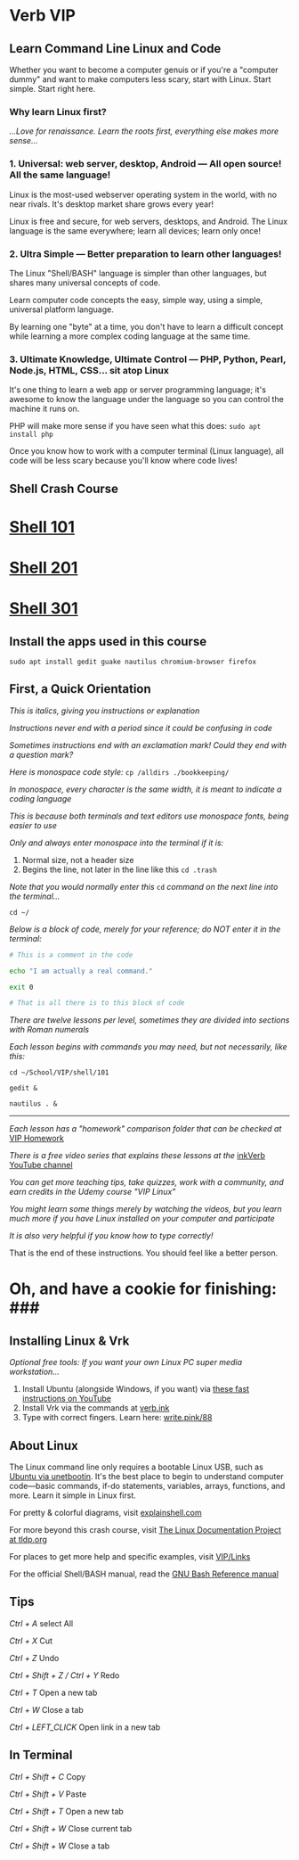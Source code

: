 # Verb VIP
## Learn Command Line Linux and Code

Whether you want to become a computer genuis or if you're a "computer dummy" and want to make computers less scary, start with Linux. Start simple. Start right here.

### Why learn Linux first?
*...Love for renaissance. Learn the roots first, everything else makes more sense...*

### 1. Universal: web server, desktop, Android — All open source! All the same language!
Linux is the most-used webserver operating system in the world, with no near rivals. It's desktop market share grows every year!

Linux is free and secure, for web servers, desktops, and Android. The Linux language is the same everywhere; learn all devices; learn only once!

### 2. Ultra Simple — Better preparation to learn other languages!
The Linux "Shell/BASH" language is simpler than other languages, but shares many universal concepts of code.

Learn computer code concepts the easy, simple way, using a simple, universal platform language.

By learning one "byte" at a time, you don't have to learn a difficult concept while learning a more complex coding language at the same time.

### 3. Ultimate Knowledge, Ultimate Control — PHP, Python, Pearl, Node.js, HTML, CSS... sit atop Linux
It's one thing to learn a web app or server programming language; it's awesome to know the language under the language so you can control the machine it runs on.

PHP will make more sense if you have seen what this does: `sudo apt install php`

Once you know how to work with a computer terminal (Linux language), all code will be less scary because you'll know where code lives!

## Shell Crash Course

# [Shell 101](https://github.com/inkVerb/vip/tree/master/101-shell)

# [Shell 201](https://github.com/inkVerb/vip/tree/master/201-shell)

# [Shell 301](https://github.com/inkVerb/vip/tree/master/301-shell)

## Install the apps used in this course

`sudo apt install gedit guake nautilus chromium-browser firefox`

## First, a Quick Orientation

*This is italics, giving you instructions or explanation*

*Instructions never end with a period since it could be confusing in code*

*Sometimes instructions end with an exclamation mark! Could they end with a question mark?*

*Here is monospace code style:* `cp /alldirs ./bookkeeping/`

*In monospace, every character is the same width, it is meant to indicate a coding language*

*This is because both terminals and text editors use monospace fonts, being easier to use*

*Only and always enter monospace into the terminal if it is:*
1. Normal size, not a header size
2. Begins the line, not later in the line like this `cd .trash`

*Note that you would normally enter this* `cd` *command on the next line into the terminal...*

`cd ~/`

*Below is a block of code, merely for your reference; do NOT enter it in the terminal:*

```sh
# This is a comment in the code

echo "I am actually a real command."

exit 0

# That is all there is to this block of code

```

*There are twelve lessons per level, sometimes they are divided into sections with Roman numerals*

*Each lesson begins with commands you may need, but not necessarily, like this:*

`cd ~/School/VIP/shell/101`

`gedit &`

`nautilus . &`

___

*Each lesson has a "homework" comparison folder that can be checked at* [VIP Homework](https://github.com/inkVerb/vip-homework/)

*There is a free video series that explains these lessons at the* [inkVerb YouTube channel](https://www.youtube.com/channel/UCILld59lH8VOsT9gfyAb77g)

*You can get more teaching tips, take quizzes, work with a community, and earn credits in the Udemy course "VIP Linux"*

*You might learn some things merely by watching the videos, but you learn much more if you have Linux installed on your computer and participate*

*It is also very helpful if you know how to type correctly!*

That is the end of these instructions. You should feel like a better person.

# Oh, and have a cookie for finishing: ### #

## Installing Linux & Vrk
*Optional free tools: If you want your own Linux PC super media workstation...*
1. Install Ubuntu (alongside Windows, if you want) via [these fast instructions on YouTube](https://www.youtube.com/watch?v=_9NvmAitlwA&list=PLizgE6nGB1Kx8jIY1JE2v9rcL9G9s_UDj)
2. Install Vrk via the commands at [verb.ink](http://verb.ink)
3. Type with correct fingers. Learn here: [write.pink/88](http://write.pink/88)

## About Linux
The Linux command line only requires a bootable Linux USB, such as [Ubuntu via unetbootin](https://www.youtube.com/watch?v=sYfEs0lQA8Y&index=4&list=PLizgE6nGB1Kx8jIY1JE2v9rcL9G9s_UDj). It's the best place to begin to understand computer code—basic commands, if-do statements, variables, arrays, functions, and more. Learn it simple in Linux first.

For pretty & colorful diagrams, visit [explainshell.com](https://explainshell.com)

For more beyond this crash course, visit [The Linux Documentation Project at tldp.org](http://tldp.org)

For places to get more help and specific examples, visit [VIP/Links](https://github.com/inkVerb/vip/blob/master/Links.md)

For the official Shell/BASH manual, read the [GNU Bash Reference manual](https://www.gnu.org/software/bash/manual/bash.html#Bourne-Shell-Builtins)

## Tips

*Ctrl + A* select All

*Ctrl + X* Cut

*Ctrl + Z* Undo

*Ctrl + Shift + Z / Ctrl + Y* Redo

*Ctrl + T* Open a new tab

*Ctrl + W* Close a tab

*Ctrl + LEFT_CLICK* Open link in a new tab

## In Terminal

*Ctrl + Shift + C* Copy

*Ctrl + Shift + V* Paste

*Ctrl + Shift + T* Open a new tab

*Ctrl + Shift + W* Close current tab

*Ctrl + Shift + W* Close a tab

